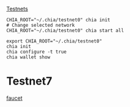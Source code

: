 [Testnets](https://github.com/Chia-Network/chia-blockchain/wiki/INSTALL#testnets)

```
CHIA_ROOT="~/.chia/testnet0" chia init
# Change selected network
CHIA_ROOT="~/.chia/testnet0" chia start all
```


```
export CHIA_ROOT="~/.chia/testnet0"
chia init
chia configure -t true
chia wallet show
```

# Testnet7
[faucet](https://chia-faucet.com)

